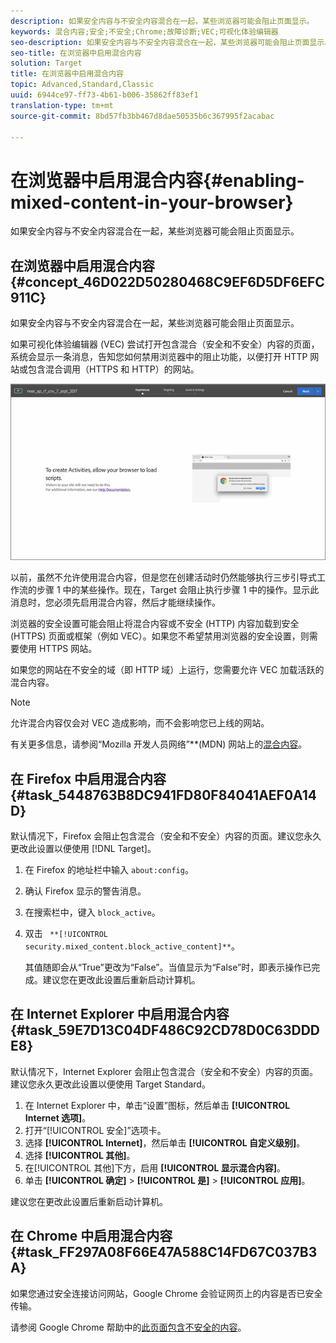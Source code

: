 ```yaml
---
description: 如果安全内容与不安全内容混合在一起，某些浏览器可能会阻止页面显示。
keywords: 混合内容;安全;不安全;Chrome;故障诊断;VEC;可视化体验编辑器
seo-description: 如果安全内容与不安全内容混合在一起，某些浏览器可能会阻止页面显示。
seo-title: 在浏览器中启用混合内容
solution: Target
title: 在浏览器中启用混合内容
topic: Advanced,Standard,Classic
uuid: 6944ce97-ff73-4b61-b006-35862ff83ef1
translation-type: tm+mt
source-git-commit: 8bd57fb3bb467d8dae50535b6c367995f2acabac

---
```



# 在浏览器中启用混合内容{#enabling-mixed-content-in-your-browser}

如果安全内容与不安全内容混合在一起，某些浏览器可能会阻止页面显示。

## 在浏览器中启用混合内容 {#concept_46D022D50280468C9EF6D5DF6EFC911C}

如果安全内容与不安全内容混合在一起，某些浏览器可能会阻止页面显示。

如果可视化体验编辑器 (VEC) 尝试打开包含混合（安全和不安全）内容的页面，系统会显示一条消息，告知您如何禁用浏览器中的阻止功能，以便打开 HTTP 网站或包含混合调用（HTTPS 和 HTTP）的网站。

![](assets/mixed_content_warning.gif)

以前，虽然不允许使用混合内容，但是您在创建活动时仍然能够执行三步引导式工作流的步骤 1 中的某些操作。现在，Target 会阻止执行步骤 1 中的操作。显示此消息时，您必须先启用混合内容，然后才能继续操作。

浏览器的安全设置可能会阻止将混合内容或不安全 (HTTP) 内容加载到安全 (HTTPS) 页面或框架（例如 VEC）。如果您不希望禁用浏览器的安全设置，则需要使用 HTTPS 网站。

如果您的网站在不安全的域（即 HTTP 域）上运行，您需要允许 VEC 加载活跃的混合内容。

>[!NOTE]
>
>允许混合内容仅会对 VEC 造成影响，而不会影响您已上线的网站。

有关更多信息，请参阅“Mozilla 开发人员网络”**(MDN) 网站上的[混合内容](https://developer.mozilla.org/en-US/docs/Web/Security/Mixed_content)。

## 在 Firefox 中启用混合内容 {#task_5448763B8DC941FD80F84041AEF0A14D}

默认情况下，Firefox 会阻止包含混合（安全和不安全）内容的页面。建议您永久更改此设置以便使用 [!DNL Target]。

<!-- 

target/t_mixed_content_firefox.xml

 -->

1. 在 Firefox 的地址栏中输入 `about:config`。
1. 确认 Firefox 显示的警告消息。
1. 在搜索栏中，键入 `block_active`。
1. 双击 ` **[!UICONTROL security.mixed_content.block_active_content]**`。

   其值随即会从“True”更改为“False”。当值显示为“False”时，即表示操作已完成。建议您在更改此设置后重新启动计算机。

## 在 Internet Explorer 中启用混合内容 {#task_59E7D13C04DF486C92CD78D0C63DDDE8}

默认情况下，Internet Explorer 会阻止包含混合（安全和不安全）内容的页面。建议您永久更改此设置以便使用 Target Standard。

<!-- 

target/t_mixed_content_ie.xml

 -->

1. 在 Internet Explorer 中，单击“设置”图标，然后单击 **[!UICONTROL Internet 选项]**。
1. 打开“[!UICONTROL 安全]”选项卡。
1. 选择 **[!UICONTROL Internet]**，然后单击 **[!UICONTROL 自定义级别]**。
1. 选择 **[!UICONTROL 其他]**。
1. 在[!UICONTROL 其他]下方，启用 **[!UICONTROL 显示混合内容]**。
1. 单击 **[!UICONTROL 确定]** &gt; **[!UICONTROL 是]** &gt; **[!UICONTROL 应用]**。

建议您在更改此设置后重新启动计算机。

## 在 Chrome 中启用混合内容 {#task_FF297A08F66E47A588C14FD67C037B3A}

如果您通过安全连接访问网站，Google Chrome 会验证网页上的内容是否已安全传输。

<!-- 

target/t_mixed_content_chrome.xml

 -->

请参阅 Google Chrome 帮助中的[此页面包含不安全的内容](https://support.google.com/chrome/answer/1342714?hl=en)。

